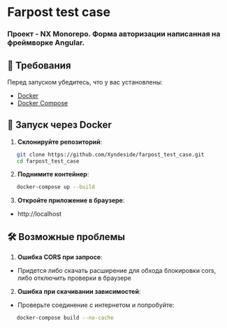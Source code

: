 # Farpost test case

### Проект - NX Monorepo. Форма авторизации написанная на фреймворке Angular.

## 🔧 Требования
Перед запуском убедитесь, что у вас установлены:
- [Docker](https://www.docker.com/)
- [Docker Compose](https://docs.docker.com/compose/)

## 🚀 Запуск через Docker
1. **Склонируйте репозиторий**:
```bash
   git clone https://github.com/Xyndeside/farpost_test_case.git
   cd farpost_test_case
```

2. **Поднимите контейнер**:
```bash
   docker-compose up --build
```

3. **Откройте приложение в браузере**:
- http://localhost

## 🛠 Возможные проблемы
1. **Ошибка CORS при запросе**:
- Придется либо скачать расширение для обхода блокировки cors, либо отключить проверки в браузере
2. **Ошибка при скачивании зависимостей**:
- Проверьте соединение с интернетом и попробуйте:
```bash
   docker-compose build --no-cache
```

